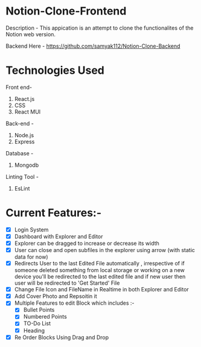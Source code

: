 # Notion-Clone-Frontend

Description -
This appication is an attempt to clone the functionalites of the Notion web version.

Backend Here - https://github.com/samyak112/Notion-Clone-Backend
# Technologies Used

Front end-
1. React.js
2. CSS
3. React MUI

Back-end -
1. Node.js
2. Express

Database - 
1. Mongodb

Linting Tool - 
1. EsLint

# Current Features:- 
- [x] Login System
- [x] Dashboard with Explorer and Editor 
- [x] Explorer can be dragged to increase or decrease its width
- [x] User can close and open subfiles in the explorer using arrow (with static data for now)
- [x] Redirects User to the last Edited File automatically , irrespective of if someone deleted something from local storage or working on a new device you'll be redirected to the last edited file and if new user then user will be redirected to 'Get Started' File 
- [x] Change File Icon and FileName in Realtime in both Explorer and Editor
- [x] Add Cover Photo and Repsoitin it
- [x] Multiple Features to edit Block which includes :-
  - [x] Bullet Points
  - [x] Numbered Points
  - [x] TO-Do List
  - [x] Heading
- [x] Re Order Blocks Using Drag and Drop
